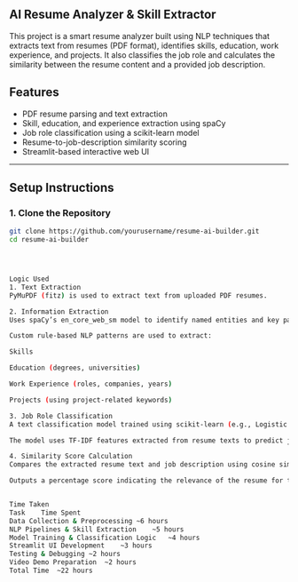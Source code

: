## AI Resume Analyzer & Skill Extractor

This project is a smart resume analyzer built using NLP techniques that extracts text from resumes (PDF format), identifies skills, education, work experience, and projects. It also classifies the job role and calculates the similarity between the resume content and a provided job description.

## Features

- PDF resume parsing and text extraction
- Skill, education, and experience extraction using spaCy
- Job role classification using a scikit-learn model
- Resume-to-job-description similarity scoring
- Streamlit-based interactive web UI

---

## Setup Instructions

### 1. Clone the Repository
```bash
git clone https://github.com/yourusername/resume-ai-builder.git
cd resume-ai-builder




Logic Used
1. Text Extraction
PyMuPDF (fitz) is used to extract text from uploaded PDF resumes.

2. Information Extraction
Uses spaCy’s en_core_web_sm model to identify named entities and key patterns.

Custom rule-based NLP patterns are used to extract:

Skills

Education (degrees, universities)

Work Experience (roles, companies, years)

Projects (using project-related keywords)

3. Job Role Classification
A text classification model trained using scikit-learn (e.g., Logistic Regression or Naive Bayes).

The model uses TF-IDF features extracted from resume texts to predict job roles like Data Scientist, Web Developer, etc.

4. Similarity Score Calculation
Compares the extracted resume text and job description using cosine similarity over TF-IDF vectors.

Outputs a percentage score indicating the relevance of the resume for the given job description.


Time Taken
Task	Time Spent
Data Collection & Preprocessing	~6 hours
NLP Pipelines & Skill Extraction	~5 hours
Model Training & Classification Logic	~4 hours
Streamlit UI Development	~3 hours
Testing & Debugging	~2 hours
Video Demo Preparation	~2 hours
Total Time	~22 hours


